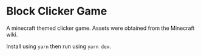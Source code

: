 # Block Clicker Game
A minecraft themed clicker game. Assets were obtained from the Minecraft wiki.

Install using `yarn` then run using `yarn dev`.